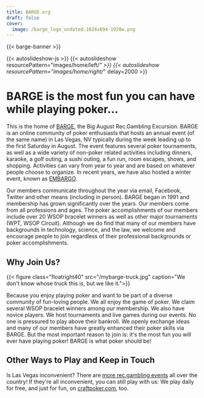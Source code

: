 ```yaml
---
title: BARGE.org
draft: false
cover:
  image: /barge_logo_undated-1024x694-1920w.png
---
```

{{< barge-banner >}}

{{< autoslideshow-js >}}
{{< autoslideshow resourcePattern="images/home/left/*" >}}
{{< autoslideshow resourcePattern="images/home/right/*" delay=2000 >}}

BARGE is the most fun you can have while playing poker...
===============

This is the home of [BARGE](/barge/), the Big August Rec.Gambling Excursion. BARGE is an
online community of poker enthusiasts that hosts an annual event (of the same
name) in Las Vegas, NV typically during the week leading up to the first
Saturday in August. The event features several poker tournaments, as well as a
wide variety of non-poker related activities including dinners, karaoke, a golf
outing, a sushi outing, a fun run, room escapes, shows, and
shopping. Activities can vary from year to year and are based on whatever
people choose to organize. In recent years, we have also hosted a winter event,
known as [EMBARGO](/embargo/).

Our members communicate throughout the year via email, Facebook, Twitter and
other means (including in person).  BARGE began in 1991 and membership has
grown significantly over the years.  Our members come from all professions and
ages.  The poker accomplishments of our members include over 20 WSOP bracelet
winners as well as other major tournaments (WPT, WSOP Circuit). Although we do
find that many of our members have backgrounds in technology, science, and the
law, we welcome and encourage people to join regardless of their professional
backgrounds or poker accomplishments.

Why Join Us?
-----

{{< figure class="floatright40" 
    src="/mybarge-truck.jpg"
    caption="We don't know whose truck this is, but we like it.">}}

Because you enjoy playing poker and want to be part of a diverse community of
fun-loving people. We all enjoy the game of poker. We claim several WSOP
bracelet winners among our membership. We also have novice players. We host
tournaments and live games during our events. No one is pressured to play above
their bankroll. We openly exchange ideas and many of our members have greatly
enhanced their poker skills via BARGE. But the most important reason to join
is: it's the most fun you will ever have playing poker! BARGE is what poker
should be!



Other Ways to Play and Keep in Touch 
------------------------------------

Is Las Vegas inconvenient?  There are [more rec.gambling events](/other-events)
all over the country!  If they're all inconvenient, you can still play with us:
We play daily for free, and just for fun, on
[craftpoker.com](https://craftpoker.com/), too.

